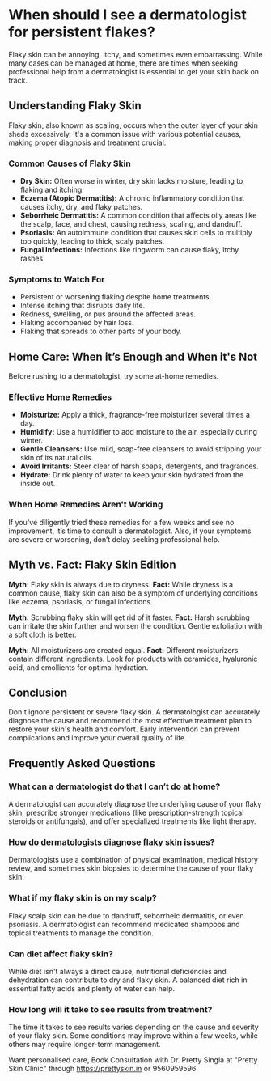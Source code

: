# When should I see a dermatologist for persistent flakes?

Flaky skin can be annoying, itchy, and sometimes even embarrassing. While many cases can be managed at home, there are times when seeking professional help from a dermatologist is essential to get your skin back on track.

## Understanding Flaky Skin

Flaky skin, also known as scaling, occurs when the outer layer of your skin sheds excessively. It's a common issue with various potential causes, making proper diagnosis and treatment crucial.

### Common Causes of Flaky Skin
*   **Dry Skin:** Often worse in winter, dry skin lacks moisture, leading to flaking and itching.
*   **Eczema (Atopic Dermatitis):** A chronic inflammatory condition that causes itchy, dry, and flaky patches.
*   **Seborrheic Dermatitis:** A common condition that affects oily areas like the scalp, face, and chest, causing redness, scaling, and dandruff.
*   **Psoriasis:** An autoimmune condition that causes skin cells to multiply too quickly, leading to thick, scaly patches.
*   **Fungal Infections:** Infections like ringworm can cause flaky, itchy rashes.

### Symptoms to Watch For
*   Persistent or worsening flaking despite home treatments.
*   Intense itching that disrupts daily life.
*   Redness, swelling, or pus around the affected areas.
*   Flaking accompanied by hair loss.
*   Flaking that spreads to other parts of your body.

## Home Care: When it’s Enough and When it's Not

Before rushing to a dermatologist, try some at-home remedies.

### Effective Home Remedies
*   **Moisturize:** Apply a thick, fragrance-free moisturizer several times a day.
*   **Humidify:** Use a humidifier to add moisture to the air, especially during winter.
*   **Gentle Cleansers:** Use mild, soap-free cleansers to avoid stripping your skin of its natural oils.
*   **Avoid Irritants:** Steer clear of harsh soaps, detergents, and fragrances.
*   **Hydrate:** Drink plenty of water to keep your skin hydrated from the inside out.

### When Home Remedies Aren't Working
If you've diligently tried these remedies for a few weeks and see no improvement, it’s time to consult a dermatologist. Also, if your symptoms are severe or worsening, don’t delay seeking professional help.

## Myth vs. Fact: Flaky Skin Edition

**Myth:** Flaky skin is always due to dryness.
**Fact:** While dryness is a common cause, flaky skin can also be a symptom of underlying conditions like eczema, psoriasis, or fungal infections.

**Myth:** Scrubbing flaky skin will get rid of it faster.
**Fact:** Harsh scrubbing can irritate the skin further and worsen the condition. Gentle exfoliation with a soft cloth is better.

**Myth:** All moisturizers are created equal.
**Fact:** Different moisturizers contain different ingredients. Look for products with ceramides, hyaluronic acid, and emollients for optimal hydration.

## Conclusion

Don't ignore persistent or severe flaky skin. A dermatologist can accurately diagnose the cause and recommend the most effective treatment plan to restore your skin's health and comfort. Early intervention can prevent complications and improve your overall quality of life.

## Frequently Asked Questions

### What can a dermatologist do that I can’t do at home?

A dermatologist can accurately diagnose the underlying cause of your flaky skin, prescribe stronger medications (like prescription-strength topical steroids or antifungals), and offer specialized treatments like light therapy.

### How do dermatologists diagnose flaky skin issues?

Dermatologists use a combination of physical examination, medical history review, and sometimes skin biopsies to determine the cause of your flaky skin.

### What if my flaky skin is on my scalp?

Flaky scalp skin can be due to dandruff, seborrheic dermatitis, or even psoriasis. A dermatologist can recommend medicated shampoos and topical treatments to manage the condition.

### Can diet affect flaky skin?

While diet isn't always a direct cause, nutritional deficiencies and dehydration can contribute to dry and flaky skin. A balanced diet rich in essential fatty acids and plenty of water can help.

### How long will it take to see results from treatment?

The time it takes to see results varies depending on the cause and severity of your flaky skin. Some conditions may improve within a few weeks, while others may require longer-term management.

Want personalised care, Book Consultation with Dr. Pretty Singla at "Pretty Skin Clinic" through https://prettyskin.in or 9560959596
